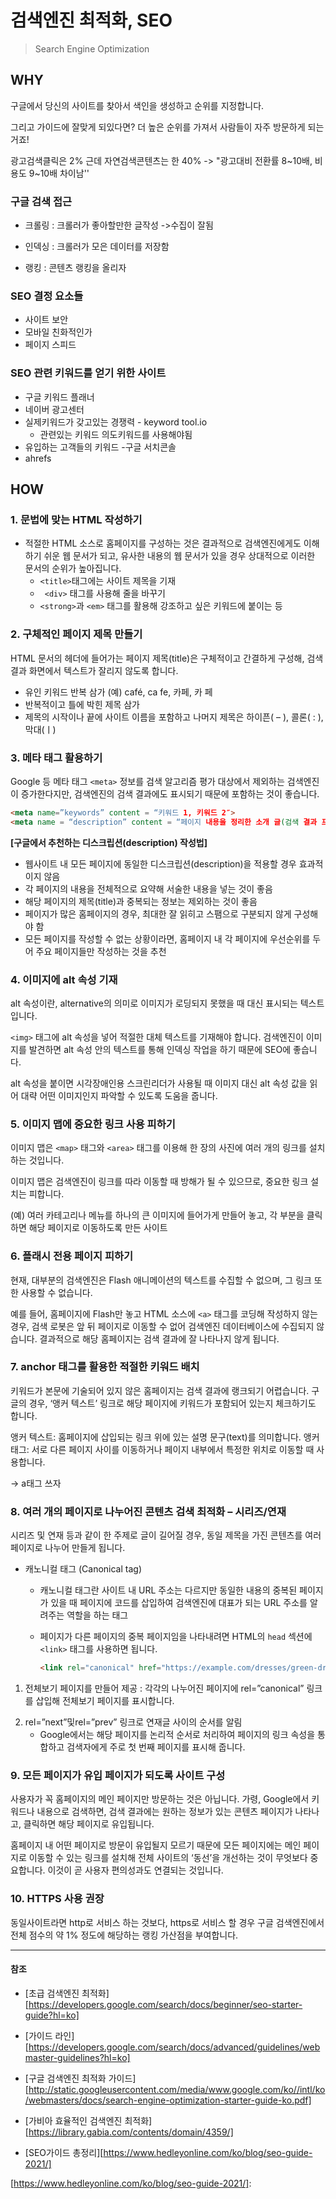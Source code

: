 # 검색엔진 최적화, SEO

> Search Engine Optimization

## WHY

구글에서 당신의 사이트를 찾아서 색인을 생성하고 순위를 지정합니다. 

그리고 가이드에 잘맞게 되있다면? 더 높은 순위를 가져서 사람들이 자주 방문하게 되는거죠!

광고검색클릭은 2% 근데 자연검색콘텐츠는 한 40% -> "광고대비 전환률 8~10배, 비용도 9~10배 차이남''



### 구글 검색 접근

- 크롤링 : 크롤러가 좋아할만한 글작성 ->수집이 잘됨

- 인덱싱 : 크롤러가 모은 데이터를 저장함

- 랭킹 : 콘텐츠 랭킹을 올리자



### SEO 결정 요소들

- 사이트 보안
- 모바일 친화적인가
- 페이지 스피드



### SEO 관련 키워드를 얻기 위한 사이트

- 구글 키워드 플래너
- 네이버 광고센터
- 실제키워드가 갖고있는 경쟁력 - keyword tool.io 
  - 관련있는 키워드 의도키워드를 사용해야됨
- 유입하는 고객들의 키워드 -구글 서치콘솔
- ahrefs



## HOW

### 1. 문법에 맞는 HTML 작성하기

- 적절한 HTML 소스로 홈페이지를 구성하는 것은 결과적으로 검색엔진에게도 이해하기 쉬운 웹 문서가 되고, 유사한 내용의 웹 문서가 있을 경우 상대적으로 이러한 문서의 순위가 높아집니다.
  - `<title>`태그에는 사이트 제목을 기재
  - ` <div>` 태그를 사용해 줄을 바꾸기
  - `<strong>`과 `<em>` 태그를 활용해 강조하고 싶은 키워드에 붙이는 등 



### 2. 구체적인 페이지 제목 만들기

HTML 문서의 헤더에 들어가는 페이지 제목(title)은 구체적이고 간결하게 구성해, 검색 결과 화면에서 텍스트가 잘리지 않도록 합니다.

- 유인 키워드 반복 삼가 (예) café, ca fe, 카페, 카 페
- 반복적이고 틀에 박힌 제목 삼가
- 제목의 시작이나 끝에 사이트 이름을 포함하고 나머지 제목은 하이픈( – ), 콜론( : ), 막대(ㅣ)



### 3. 메타 태그 활용하기

Google 등 메타 태그 `<meta>` 정보를 검색 알고리즘 평가 대상에서 제외하는 검색엔진이 증가한다지만, 검색엔진의 검색 결과에도 표시되기 때문에 포함하는 것이 좋습니다.

```html
<meta name=”keywords” content = “키워드 1, 키워드 2″>
<meta name = “description” content = “페이지 내용을 정리한 소개 글(검색 결과 프리뷰로 나타나는 영역)”>
```

**[구글에서 추천하는 디스크립션(description) 작성법]**

- 웹사이트 내 모든 페이지에 동일한 디스크립션(description)을 적용할 경우 효과적이지 않음
- 각 페이지의 내용을 전체적으로 요약해 서술한 내용을 넣는 것이 좋음
- 해당 페이지의 제목(title)과 중복되는 정보는 제외하는 것이 좋음
- 페이지가 많은 홈페이지의 경우, 최대한 잘 읽히고 스팸으로 구분되지 않게 구성해야 함
- 모든 페이지를 작성할 수 없는 상황이라면, 홈페이지 내 각 페이지에 우선순위를 두어 주요 페이지들만 작성하는 것을 추천



### 4. 이미지에 alt 속성 기재

alt 속성이란, alternative의 의미로 이미지가 로딩되지 못했을 때 대신 표시되는 텍스트입니다.

`<img>` 태그에 alt 속성을 넣어 적절한 대체 텍스트를 기재해야 합니다. 검색엔진이 이미지를 발견하면 alt 속성 안의 텍스트를 통해 인덱싱 작업을 하기 때문에 SEO에 좋습니다.

alt 속성을 붙이면 시각장애인용 스크린리더가 사용될 때 이미지 대신 alt 속성 값을 읽어 대략 어떤 이미지인지 파악할 수 있도록 도움을 줍니다.



### 5. 이미지 맵에 중요한 링크 사용 피하기

이미지 맵은 `<map>` 태그와 `<area>` 태그를 이용해 한 장의 사진에 여러 개의 링크를 설치하는 것입니다. 

이미지 맵은 검색엔진이 링크를 따라 이동할 때 방해가 될 수 있으므로, 중요한 링크 설치는 피합니다.

(예) 여러 카테고리나 메뉴를 하나의 큰 이미지에 들어가게 만들어 놓고, 각 부분을 클릭하면 해당 페이지로 이동하도록 만든 사이트



### 6. 플래시 전용 페이지 피하기

현재, 대부분의 검색엔진은 Flash 애니메이션의 텍스트를 수집할 수 없으며, 그 링크 또한 사용할 수 없습니다.

예를 들어, 홈페이지에 Flash만 놓고 HTML 소스에 `<a>` 태그를 코딩해 작성하지 않는 경우, 검색 로봇은 앞 뒤 페이지로 이동할 수 없어 검색엔진 데이터베이스에 수집되지 않습니다.
결과적으로 해당 홈페이지는 검색 결과에 잘 나타나지 않게 됩니다.



### 7. anchor 태그를 활용한 적절한 키워드 배치

키워드가 본문에 기술되어 있지 않은 홈페이지는 검색 결과에 랭크되기 어렵습니다.
구글의 경우, ‘앵커 텍스트’ 링크로 해당 페이지에 키워드가 포함되어 있는지 체크하기도 합니다.

앵커 텍스트: 홈페이지에 삽입되는 링크 위에 있는 설명 문구(text)를 의미합니다.
앵커 태그: 서로 다른 페이지 사이를 이동하거나 페이지 내부에서 특정한 위치로 이동할 때 사용합니다.

-> a태그 쓰자



### 8. 여러 개의 페이지로 나누어진 콘텐츠 검색 최적화 – 시리즈/연재

시리즈 및 연재 등과 같이 한 주제로 글이 길어질 경우, 동일 제목을 가진 콘텐츠를 여러 페이지로 나누어 만들게 됩니다. 

- 캐노니컬 태그 (Canonical tag)

  - 캐노니컬 태그란 사이트 내 URL 주소는 다르지만 동일한 내용의 중복된 페이지가 있을 때 페이지에 코드를 삽입하여 검색엔진에 대표가 되는 URL 주소를 알려주는 역할을 하는 태그

  - 페이지가 다른 페이지의 중복 페이지임을 나타내려면 HTML의 `head` 섹션에 `<link>` 태그를 사용하면 됩니다.

    ```html
    <link rel="canonical" href="https://example.com/dresses/green-dresses" />
    ```

1) 전체보기 페이지를 만들어 제공
   : 각각의 나누어진 페이지에 rel=”canonical” 링크를 삽입해 전체보기 페이지를 표시합니다.

2. rel=”next”및rel=”prev” 링크로 연재글 사이의 순서를 알림
   - Google에서는 해당 페이지를 논리적 순서로 처리하여 페이지의 링크 속성을 통합하고 검색자에게 주로 첫 번째 페이지를 표시해 줍니다.



### 9. 모든 페이지가 유입 페이지가 되도록 사이트 구성

사용자가 꼭 홈페이지의 메인 페이지만 방문하는 것은 아닙니다. 가령, Google에서 키워드나 내용으로 검색하면, 검색 결과에는 원하는 정보가 있는 콘텐츠 페이지가 나타나고, 클릭하면 해당 페이지로 유입됩니다.

홈페이지 내 어떤 페이지로 방문이 유입될지 모르기 때문에 모든 페이지에는 메인 페이지로 이동할 수 있는 링크를 설치해 전체 사이트의 ‘동선’을 개선하는 것이 무엇보다 중요합니다. 이것이 곧 사용자 편의성과도 연결되는 것입니다.



### 10. HTTPS 사용 권장

동일사이트라면 http로 서비스 하는 것보다, https로 서비스 할 경우 구글 검색엔진에서 전체 점수의 약 1% 정도에 해당하는 랭킹 가산점을 부여합니다.







----

#### 참조

- [초급 검색엔진 최적화][https://developers.google.com/search/docs/beginner/seo-starter-guide?hl=ko]

- [가이드 라인][https://developers.google.com/search/docs/advanced/guidelines/webmaster-guidelines?hl=ko]

- [구글 검색엔진 최적화 가이드][http://static.googleusercontent.com/media/www.google.com/ko//intl/ko/webmasters/docs/search-engine-optimization-starter-guide-ko.pdf]
- [가비아 효율적인 검색엔진 최적화][https://library.gabia.com/contents/domain/4359/]

- [SEO가이드 총정리][https://www.hedleyonline.com/ko/blog/seo-guide-2021/]

[https://www.hedleyonline.com/ko/blog/seo-guide-2021/]: 